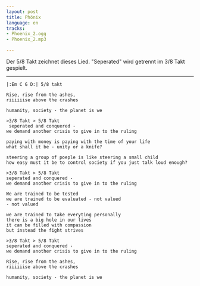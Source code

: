 ```yaml
---
layout: post
title: Phönix
language: en
tracks:
- Phoenix_2.ogg
- Phoenix_2.mp3

---
```


Der 5/8 Takt zeichnet dieses Lied. "Seperated" wird getrennt im 3/8 Takt gespielt.

------

	|:Em C G D:| 5/8 takt
	
	Rise, rise from the ashes,
	riiiiiise above the crashes
	
	humanity, society - the planet is we
	
	>3/8 Takt > 5/8 Takt
	 seperated and conquered -
	we demand another crisis to give in to the ruling
	
	paying with money is paying with the time of your life
	what shall it be - unity or a knife?
	
	steering a group of poeple is like steering a small child
	how easy must it be to control society if you just talk loud enough?
	
	>3/8 Takt > 5/8 Takt
	seperated and conquered -
	we demand another crisis to give in to the ruling
	
	We are trained to be tested
	we are trained to be evaluated - not valued
	- not valued
	
	we are trained to take everyting personally
	there is a big hole in our lives
	it can be filled with compassion
	but instead the fight strives
	
	>3/8 Takt > 5/8 Takt
	seperated and conquered -
	we demand another crisis to give in to the ruling
	
	Rise, rise from the ashes,
	riiiiiise above the crashes
	
	humanity, society - the planet is we


